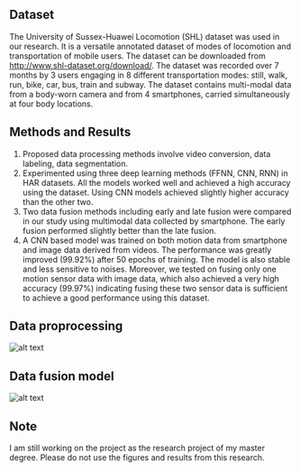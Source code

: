 ## Dataset

The University of Sussex-Huawei Locomotion (SHL) dataset was used in our research. It is a versatile annotated dataset of modes of locomotion and transportation of mobile users. The dataset can be downloaded from http://www.shl-dataset.org/download/. The dataset was recorded over 7 months by 3 users engaging in 8 different transportation modes: still, walk, run, bike, car, bus, train and subway. The dataset contains multi-modal data from a body-worn camera and from 4 smartphones, carried simultaneously at four body locations.


## Methods and Results
1.	Proposed data processing methods involve video conversion, data labeling, data segmentation.
2.	Experimented using three deep learning methods (FFNN, CNN, RNN) in HAR datasets. All the models worked well and achieved a high accuracy using the dataset. Using CNN models achieved slightly higher accuracy than the other two.
3.	Two data fusion methods including early and late fusion were compared in our study using multimodal data collected by smartphone. The early fusion performed slightly better than the late fusion.
4.	A CNN based model was trained on both motion data from smartphone and image data derived from videos. The performance was greatly improved (99.92%) after 50 epochs of training. The model is also stable and less sensitive to noises. Moreover, we tested on fusing only one motion sensor data with image data, which also achieved a very high accuracy (99.97%) indicating fusing these two sensor data is sufficient to achieve a good performance using this dataset.

## Data proprocessing
![alt text](https://github.com/jenhuluck/deep-learning-in-ADL/blob/master/SHLDataset/figures/dataprocessing.png?raw=true)

## Data fusion model 
![alt text](https://github.com/jenhuluck/deep-learning-in-ADL/blob/master/SHLDataset/figures/fusion_model.png?raw=true)

## Note
I am still working on the project as the research project of my master degree. Please do not use the figures and results from this research. 

  
